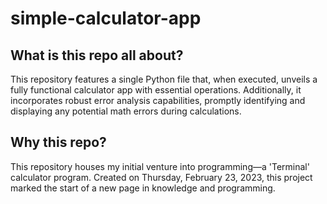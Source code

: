 # simple-calculator-app
## What is this repo all about?
  This repository features a single Python file that, when executed, unveils a fully functional calculator app with essential operations. Additionally, it incorporates robust error analysis capabilities, promptly identifying and displaying any potential math errors during calculations.
## Why this repo?
  This repository houses my initial venture into programming—a 'Terminal' calculator program. Created on Thursday, ‎February ‎23, ‎2023, this project marked the start of a new page in knowledge and programming.
